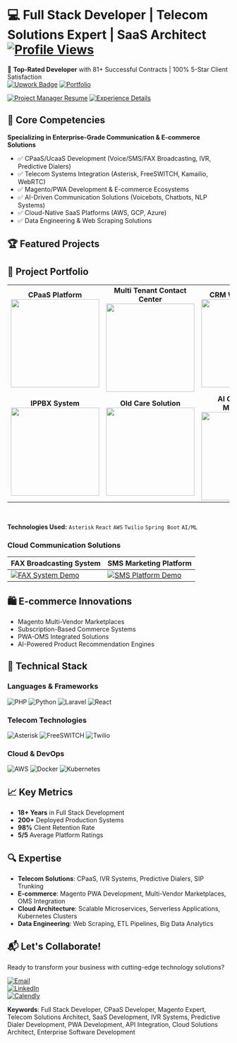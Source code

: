 # 💻 Full Stack Developer | Telecom Solutions Expert | SaaS Architect [![Profile Views](https://komarev.com/ghpvc/?username=business-expert&color=blueviolet)](https://github.com/business-expert)

🌟 **Top-Rated Developer** with 81+ Successful Contracts | 100% 5-Star Client Satisfaction  
[![Upwork Badge](https://img.shields.io/badge/Upwork-Profile-green?logo=upwork)](https://www.upwork.com/freelancers/~010a1bf1b58f492cd6)
[![Portfolio](https://img.shields.io/badge/Video_Portfolio-FF0000?logo=youtube)](https://www.youtube.com/playlist?list=PLWH86ToCKUVPWm_iOdlxSXtmbQzeHjfbi)


[![Project Manager Resume](https://img.shields.io/badge/Resume-Project%20Manager-blue?style=for-the-badge)](project%20manager%20resume.md)
[![Experience Details](https://img.shields.io/badge/Experience-Details-green?style=for-the-badge)](experience-details.md)


## 🚀 Core Competencies
**Specializing in Enterprise-Grade Communication & E-commerce Solutions**
- ✅ CPaaS/UcaaS Development (Voice/SMS/FAX Broadcasting, IVR, Predictive Dialers)
- ✅ Telecom Systems Integration (Asterisk, FreeSWITCH, Kamailio, WebRTC)
- ✅ Magento/PWA Development & E-commerce Ecosystems
- ✅ AI-Driven Communication Solutions (Voicebots, Chatbots, NLP Systems)
- ✅ Cloud-Native SaaS Platforms (AWS, GCP, Azure)
- ✅ Data Engineering & Web Scraping Solutions

## 🏆 Featured Projects
## 🎥 Project Portfolio

<table>
  <!-- First Row -->
  <tr>
    <td align="center" width="33%">
      <strong>CPaaS Platform</strong><br>
      <a href="https://youtu.be/vURwoxzy8G4">
        <img src="https://img.youtube.com/vi/vURwoxzy8G4/0.jpg" width="200">
      </a>
    </td>
    <td align="center" width="33%">
      <strong>Multi Tenant Contact Center</strong><br>
      <a href="https://youtu.be/zbeFOmMcYWo">
        <img src="https://img.youtube.com/vi/zbeFOmMcYWo/0.jpg" width="200">
      </a>
    </td>
    <td align="center" width="33%">
      <strong>CRM With Twilio Call</strong><br>
      <a href="https://youtu.be/jLQdkRz41gs">
        <img src="https://img.youtube.com/vi/jLQdkRz41gs/0.jpg" width="200">
      </a>
    </td>
  </tr>
  
  <!-- Second Row -->
  <tr>
    <td align="center">
      <strong>IPPBX System</strong><br>
      <a href="https://youtu.be/gsEZ1vr_6HA">
        <img src="https://img.youtube.com/vi/gsEZ1vr_6HA/0.jpg" width="200">
      </a>
    </td>
    <td align="center">
      <strong>Old Care Solution</strong><br>
      <a href="https://youtu.be/e-7qOslxjNE">
        <img src="https://img.youtube.com/vi/e-7qOslxjNE/0.jpg" width="200">
      </a>
    </td>
    <td align="center">
      <strong>AI Club Member Management</strong><br>
      <a href="https://youtu.be/jBu1SaZDn4o">
        <img src="https://img.youtube.com/vi/jBu1SaZDn4o/0.jpg" width="200">
      </a>
    </td>
  </tr>
</table>

<br> <!-- Spacing between table and text -->

**Technologies Used:** `Asterisk` `React` `AWS` `Twilio` `Spring Boot` `AI/ML`

### Cloud Communication Solutions
| **FAX Broadcasting System** | **SMS Marketing Platform** |
|-----------------------------|----------------------------|
[![FAX System Demo](https://img.youtube.com/vi/NWt5MTftfWU/0.jpg)](https://youtu.be/NWt5MTftfWU) | [![SMS Platform Demo](https://img.youtube.com/vi/NWt5MTftfWU/0.jpg)](https://youtu.be/NWt5MTftfWU)


## 🛍️ E-commerce Innovations
- Magento Multi-Vendor Marketplaces
- Subscription-Based Commerce Systems
- PWA-OMS Integrated Solutions
- AI-Powered Product Recommendation Engines

## 🔧 Technical Stack

### Languages & Frameworks
![PHP](https://img.shields.io/badge/PHP-Expert-777BB4?logo=php)
![Python](https://img.shields.io/badge/Python-Data_Science-3776AB?logo=python)
![Laravel](https://img.shields.io/badge/Laravel-API_Development-FF2D20?logo=laravel)
![React](https://img.shields.io/badge/React-Frontend-61DAFB?logo=react)

### Telecom Technologies
![Asterisk](https://img.shields.io/badge/Asterisk-IVR_Systems-22B0EB)
![FreeSWITCH](https://img.shields.io/badge/FreeSWITCH-SIP_Servers-22B0EB)
![Twilio](https://img.shields.io/badge/Twilio-SMS_API-F22F46?logo=twilio)

### Cloud & DevOps
![AWS](https://img.shields.io/badge/AWS-EC2/S3-232F3E?logo=amazon-aws)
![Docker](https://img.shields.io/badge/Docker-Containerization-2496ED?logo=docker)
![Kubernetes](https://img.shields.io/badge/Kubernetes-Orchestration-326CE5?logo=kubernetes)

## 📈 Key Metrics
- **18+ Years** in Full Stack Development  
- **200+** Deployed Production Systems  
- **98%** Client Retention Rate  
- **5/5** Average Platform Ratings  

## 🔍 Expertise
- **Telecom Solutions**: CPaaS, IVR Systems, Predictive Dialers, SIP Trunking  
- **E-commerce**: Magento PWA Development, Multi-Vendor Marketplaces, OMS Integration  
- **Cloud Architecture**: Scalable Microservices, Serverless Applications, Kubernetes Clusters  
- **Data Engineering**: Web Scraping, ETL Pipelines, Big Data Analytics  

## 📬 Let's Collaborate!
Ready to transform your business with cutting-edge technology solutions?  

[![Email](https://img.shields.io/badge/Contact_Me-Email-blue?logo=gmail)](mailto:pankaj.weby@email.com)  
[![LinkedIn](https://img.shields.io/badge/Connect-LinkedIn-blue?logo=linkedin)](https://linkedin.com/in/software-projectmanager/)  
[![Calendly](https://img.shields.io/badge/Schedule_Meeting-Calendly-blue)](https://calendly.com/pankaj-weby/)  

**Keywords**: Full Stack Developer, CPaaS Developer, Magento Expert, Telecom Solutions Architect, SaaS Development, IVR Systems, Predictive Dialer Development, PWA Development, API Integration, Cloud Solutions Architect, Enterprise Software Development

